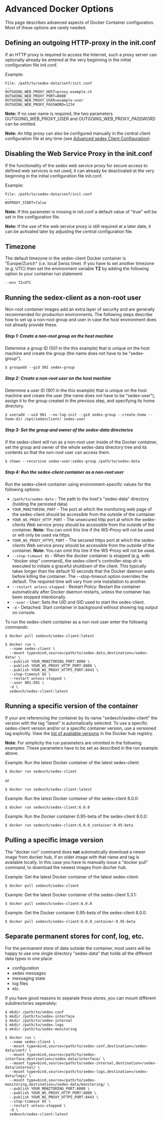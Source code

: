 # Advanced Docker Options

This page describes advanced aspects of Docker Container configuration. Most of these options are rarely needed.


## Defining an outgoing HTTP-proxy in the init.conf

If an HTTP proxy is required to access the Internet, such a proxy server can optionally already be entered at the very beginning in the initial configuration file init.conf.

Example:

    File: /path/to/sedex-data/conf/init.conf
    ...
    OUTGOING_WEB_PROXY_HOST=proxy.example.ch
    OUTGOING_WEB_PROXY_PORT=8080
    OUTGOING_WEB_PROXY_USER=example-user
    OUTGOING_WEB_PROXY_PASSWORD=1234
    
**Note:** If no user name is required, the two parameters OUTGOING_WEB_PROXY_USER and OUTGOING_WEB_PROXY_PASSWORD can be omitted. 

**Note:** An http proxy can also be configured manually in the central client configuration file at any time (see [Advanced sedex Client Configuration](sedex-client-configuration-options)).
    

## Disabling the Web Service Proxy in the init.conf

If the functionality of the sedex web service proxy for secure access to defined web services is not used, it can already be deactivated at the very beginning in the initial configuration file init.conf.

Example:

    File: /path/to/sedex-data/conf/init.conf
    ...
    WSPROXY_START=false

**Note:** If this parameter is missing in init.conf a default value of "true" will be set in the configuration file.

**Note:** If the use of the web service proxy is still required at a later date, it can be activated later by adjusting the central configuration file.


## Timezone
The default timezone in the sedex-client Docker container is "Europe/Zurich" (i.e. local Swiss time).
If you have to set another timezone (e.g. UTC) then set the environment variable **TZ** by adding the following option to your container run statement:

    --env TZ=UTC   



## Running the sedex-client as a non-root user
Non-root container images add an extra layer of security and are generally recommended for production environments. The following steps describe how to set up a non-root group and user in case the host environment does not already provide these.

##### Step 1: Create a non-root group on the host machine
Determine a group ID (501 in the this example) that is unique on the host machine and create the group (the name does not have to be "sedex-group").

    $ groupadd --gid 501 sedex-group

##### Step 2: Create a non-root user on the host machine
Determine a user ID (901 in the this example) that is unique on the host machine and create the user (the name does not have to be "sedex-user"), assign it to the group created in the previous step, and specifying its home directory.

    $ useradd --uid 901 --no-log-init --gid sedex-group --create-home --home-dir /opt/sedexclient/ sedex-user

##### Step 3: Set the group and owner of the sedex-data directories
If the sedex-client will run as a non-root user inside of the Docker container, set the group and owner of the whole sedex-data directory tree and its contents so that the non-root user can access them.

    $ chown --recursive sedex-user:sedex-group /path/to/sedex-data

##### Step 4: Run the sedex-client container as a non-root user
Run the sedex-client container using environment-specific values for the following options:

- `/path/to/sedex-data` - The path to the host's "sedex-data" directory (holding the persisted data)
- `YOUR_MONITORING_PORT` - The port at which the monitoring web page of the sedex-client should be accessible from the outside of the container
- `YOUR_WS_PROXY_HTTP_PORT` - The unsecured http port at which the sedex-clients Web service proxy should be accessible from the outside of the
  container. **Note:** You can omit this line if the WS-Proxy will not be used or will only be used via https.
- `YOUR_WS_PROXY_HTTPS_PORT` - The secured https port at which the sedex-clients Web service proxy should be accessible from the outside of the
  container. **Note:** You can omit this line if the WS-Proxy will not be used.
- `--stop-timeout 65` - When the docker container is stopped (e.g. with "docker stop" command), the sedex-client's controller-stop.sh is executed to initiate a graceful 
  shutdown of the client. This typically takes longer than the default 10 seconds that the Docker daemon waits before killing the container.
  The --stop-timeout option overrides the default. The required time will vary from one installation to another.
- `--restart unless-stopped` - Restart Policy: Restart the container automatically after Docker daemon restarts, unless the container has been stopped intentionally. 
- `--user` - User: Sets the UID and GID used to start the sedex-client.
- `-d` - Detached: Start container in background without showing log output on console.

<!-- Start a new section to get Markdown to consider the following as code and not part of the list... -->

To run the sedex-client container as a non root user enter the following commands:

    $ docker pull sedexch/sedex-client:latest

    $ docker run \
      --name sedex-client \
      --mount type=bind,source=/path/to/sedex-data,destination=/sedex-data/ \
      --publish YOUR_MONITORING_PORT:8000 \
      --publish YOUR_WS_PROXY_HTTP_PORT:8080 \
      --publish YOUR_WS_PROXY_HTTPS_PORT:8443 \
      --stop-timeout 65 \
      --restart unless-stopped \
      --user 901:501 \
      -d \
      sedexch/sedex-client:latest



## Running a specific version of the container
If your are referencing the container by its name "sedexch/sedex-client" the version with the tag "latest" is automatically selected.
To use a specific sedex-client version and/or or a specific container version, use a versioned tag explicitly.
View the [list of available versions](https://hub.docker.com/r/sedexch/sedex-client/tags) in the  Docker hub registry.

**Note:** For simplicity the run parameters are ommited in the following examples.
These parameters have to be set as described in the run example above.

Example: Run the latest Docker container of the latest sedex-client:

    $ docker run sedexch/sedex-client

or

    $ docker run sedexch/sedex-client:latest

Example: Run the latest Docker container of the sedex-client 6.0.0:

    $ docker run sedexch/sedex-client:6.0.0

Example: Run the Docker container 0.95-beta of the sedex-client 6.0.0:

    $ docker run sedexch/sedex-client:6.0.0_container-0.95-beta


## Pulling a specific image version
The "docker run" command does **not** automatically download a newer image from docker hub, if an older image with that name and tag is available locally.
In this case you have to manually issue a "docker pull" command, to download the newest images from docher hub.

Example: Get the latest Docker container of the latest sedex-client:

    $ docker pull sedexch/sedex-client

Example: Get the latest Docker container of the sedex-client 5.3.1:

    $ docker pull sedexch/sedex-client:6.0.0

Example: Get the Docker container 0.95-beta of the sedex-client 6.0.0:

    $ docker pull sedexch/sedex-client:6.0.0_container-0.95-beta


## Separate permanent stores for conf, log, etc.  
For the permanent store of data outside the container, most users will be happy to use one single directory "sedex-data" that holds all the different data types in one place:

- configuration
- sedex messages
- messaging state
- log files
- etc.

If you have good reasons to separate these stores, you can mount different subdirectories seperately:

    $ mkdir /path/to/sedex-conf
    $ mkdir /path/to/sedex-interface
    $ mkdir /path/to/sedex-internal
    $ mkdir /path/to/sedex-logs
    $ mkdir /path/to/sedex-monitoring

    $ docker run \
      --name sedex-client \
      --mount type=bind,source=/path/to/sedex-conf,destination=/sedex-data/conf/ \
      --mount type=bind,source=/path/to/sedex-interface,destination=/sedex-data/interface/ \
      --mount type=bind,source=/path/to/sedex-internal,destination=/sedex-data/internal/ \
      --mount type=bind,source=/path/to/sedex-logs,destination=/sedex-data/logs/ \
      --mount type=bind,source=/path/to/sedex-monitoring,destination=/sedex-data/monitoring/ \
      --publish YOUR_MONITORING_PORT:8000 \
      --publish YOUR_WS_PROXY_HTTP_PORT:8080 \
      --publish YOUR_WS_PROXY_HTTPS_PORT:8443 \
      --stop-timeout 65 \
      --restart unless-stopped \
      -d \
      sedexch/sedex-client:latest

